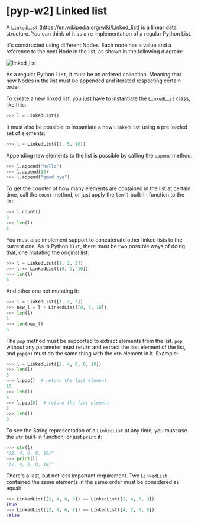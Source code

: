 # [pyp-w2] Linked list

A `LinkedList` (https://en.wikipedia.org/wiki/Linked_list) is a linear data structure.
You can think of it as a re implementation of a regular Python List.

It's constructed using different Nodes. Each node has a value and a reference to the next Node in the list, as shown in the following diagram:

![linked_list](https://upload.wikimedia.org/wikipedia/commons/thumb/6/6d/Singly-linked-list.svg/816px-Singly-linked-list.svg.png)

As a regular Python `list`, it must be an ordered collection. Meaning that new Nodes in the list must be appended and iterated respecting certain order.

To create a new linked list, you just have to instantiate the `LinkedList` class, like this:

```python
>>> l = LinkedList()
```

It must also be possible to instantiate a new `LinkedList` using a pre loaded set of elements:

```python
>>> l = LinkedList([1, 5, 10])
```

Appending new elements to the list is possible by calling the `append` method:

```python
>>> l.append("hello")
>>> l.append(10)
>>> l.append("good bye")
```

To get the counter of how many elements are contained in the list at certain time, call the `count` method, or just apply the `len()` built-in function to the list:

```python
>>> l.count()
3
>>> len(l)
3
```

You must also implement support to concatenate other linked lists to the current one. As in Python `list`, there must be two possible ways of doing that, one mutating the original list:

```python
>>> l = LinkedList([1, 2, 3])
>>> l += LinkedList([8, 9, 10])
>>> len(l)
6
```

And other one not mutating it:

```python
>>> l = LinkedList([1, 2, 3])
>>> new_l = l + LinkedList([8, 9, 10])
>>> len(l)
3
>>> len(new_l)
6
```

The `pop` method must be supported to extract elements from the list.
`pop` without any parameter must return and extract the last element of the list, and `pop(n)` must do the same thing with the `nth` element in it. Example:

```python
>>> l = LinkedList([2, 4, 6, 8, 10])
>>> len(l)
5
>>> l.pop()  # return the last element
10
>>> len(l)
4
>>> l.pop(0)  # return the fist element
2
>>> len(l)
3
```

To see the String representation of a `LinkedList` at any time, you must use the `str` built-in function, or just `print` it:

```python
>>> str(l)
"[2, 4, 6, 8, 10]"
>>> print(l)
"[2, 4, 6, 8, 10]"
```

There's a last, but not less important requirement. Two `LinkedList` contained the same elements in the same order must be considered as equal:

```python
>>> LinkedList([2, 4, 6, 8]) == LinkedList([2, 4, 6, 8])
True
>>> LinkedList([2, 4, 6, 8]) == LinkedList([4, 2, 6, 8])
False
```
